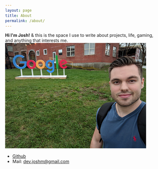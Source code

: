 ```yaml
---
layout: page
title: About
permalink: /about/
---
```

**Hi I'm Josh!** & this is the space I use to write about projects, life, gaming, and anything that interests me.
<img src='/assets/me.png'>
* [Github](http://github.com/joshbmartin)
* Mail: <dev.joshm@gmail.com>
